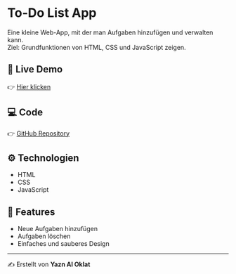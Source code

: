 # To-Do List App

Eine kleine Web-App, mit der man Aufgaben hinzufügen und verwalten kann.  
Ziel: Grundfunktionen von HTML, CSS und JavaScript zeigen.

## 🚀 Live Demo
👉 [Hier klicken](https://yazen123321.github.io/To-do-list/)

## 💻 Code
👉 [GitHub Repository](https://github.com/yazen123321/To-Do-List)

## ⚙️ Technologien
- HTML
- CSS
- JavaScript

## 📖 Features
- Neue Aufgaben hinzufügen
- Aufgaben löschen
- Einfaches und sauberes Design

---
✍️ Erstellt von **Yazn Al Oklat**
